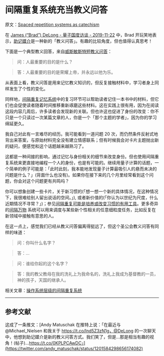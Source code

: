 # 间隔重复系统充当教义问答

原文：[Spaced repetition systems as catechism](https://notes.andymatuschak.org/z39D31syJUE1gtNTREogSZiG6LDSuwygN5NDt)

在 [James (“Brad”) DeLong - 量子国度访谈 - 2019-11-22](https://notes.andymatuschak.org/zF3VxcUW4kFSW3Wo5j8VcjoCkc5HycrGtrHX) 中，Brad 开玩笑地表示，[助记媒介](https://notes.andymatuschak.org/z4rRX3qwSSJRsEkdXKwH2shamgHNeRthrMLiF)是一种新的「教义问答」。有趣的比较角度，但也值得认真思考！

下面是一个典型教义回答，来自[威斯敏斯特短教义问答](https://www.ccel.org/creeds/westminster-shorter-cat.html)：

> 问：人最重要的目的是什么？

> 答：人最重要的目的是荣耀上帝，并永远以他为乐。

从表面上看，教义问答是用来记忆教义知识的，但反复接触材料中，学习者身上同样发生了个性的变化。

同样地，[间隔重复记忆系统](https://notes.andymatuschak.org/z4eXdSMJFv2qVGXSUEKH4vdcHBrLHcFY1ZGfC)中的复习环节可以帮助读者记住一本书中的材料，但它们也会促使读者随着时间推移重新琢磨这些材料。这在实践上很有用，因为在阅读这段内容几周后，许多读者会发现新的关联。但也许这也促进了身份的改变：你不只是一个只读过一次某篇文章的人，你是一个「那个主题的学者」，因为你的学习绵延更久。

我自己对此有一言难尽的经历。我可能看到一道问题 20 次，而仍然条件反射式地背出来答案，与原始材料完全没有建立情感联系；但有时候我会对卡片主题抛出新的疑问，便感觉和这个话题越来越熟习了。

这都是一种间接的影响，通过记忆与身份相关的细节来改变身份。但也使用间隔重复系统来更直接地编程一个人的身份，也是有可能的。继续用量子计算的话题，一个简单的例子可能是：「此时此刻，我本能地发现量子计算最吸引人的悬而未决的问题是什么？」(背面什么也没有)。如果你在接下来的几个月里经常看到这个问题，你会对这个问题更有共鸣吗？

你可以想象创建一些卡片，关于新习惯的(「想一想一个新的具体情况，在这种情况下，我很难给别人留出说话的空间。」), 或者新价值的(「你认为以世纪为尺度，什么近期情况不寻常？」)；参见[间隔重复可能是培养或改变习惯的有用工具](https://notes.andymatuschak.org/z249N76MhdBzDfrwMnqP6jEsTv6Z8u2kJrp8)。更多奇异的[间隔万物](https://notes.andymatuschak.org/z59aJSjgqr4B1k1ofoE7ZBF2dv8MeJ1Drf4TQ) 系统可以用来调度与某些新个性相关的任意细粒度任务，比如反复在新领域中接触有意思的人。

在这一点上，感觉我们已经从教义问答偏离得挺远了，但这个圣公会教义问答有同样的味道：

> 问：你叫什么名字？

> 答：…

> 问：谁给你起的这个名字？

> 答：我的教父教母在我的洗礼上为我命名的，洗礼上我成为基督教的一员，神的孩子，天国的继承人。

相关文章：[操作系统层级的间隔重复系统](https://notes.andymatuschak.org/z36iMKLe4CDAXdtLSJD4Z6qPPFUS8ZXymUk3i)

------

## 参考文献

这成了一条推文：[Andy Matuschak 在推特上说：「在最近与 @Michael_Nielsen 和我关于 https://t.co/lnd5Z3zN1g，@DeLong 的一次聊天中，他想到助记媒介是新的教义问答方式。我们笑了，但是…那是相当有趣的视角！(帖子)…https://t.co/0KPLPCAwDC」](https://twitter.com/andy_matuschak/status/1201584298656174082)